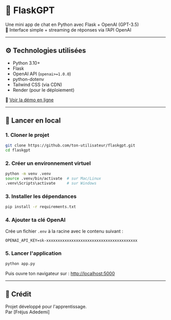 # 🧠 FlaskGPT

Une mini app de chat en Python avec Flask + OpenAI (GPT-3.5)  
💬 Interface simple + streaming de réponses via l’API OpenAI

---

## ⚙️ Technologies utilisées

- Python 3.10+
- Flask
- OpenAI API (`openai>=1.0.0`)
- python-dotenv
- Tailwind CSS (via CDN)
- Render (pour le déploiement)

🚀 [Voir la démo en ligne](https://flaskgpt-1dku.onrender.com)

---

## 🧪 Lancer en local

### 1. Cloner le projet

```bash
git clone https://github.com/ton-utilisateur/flaskgpt.git
cd flaskgpt
```

### 2. Créer un environnement virtuel

```bash
python -m venv .venv
source .venv/bin/activate  # sur Mac/Linux
.venv\Scripts\activate     # sur Windows
```

### 3. Installer les dépendances

```bash
pip install -r requirements.txt
```

### 4. Ajouter ta clé OpenAI

Crée un fichier `.env` à la racine avec le contenu suivant :

```env
OPENAI_API_KEY=sk-xxxxxxxxxxxxxxxxxxxxxxxxxxxxxxxxxxxxxxxx
```

### 5. Lancer l'application

```bash
python app.py
```

Puis ouvre ton navigateur sur : [http://localhost:5000](http://localhost:5000)

---

## 🙌 Crédit

Projet développé pour l'apprentissage.  
Par [Fréjus Adedemi]
